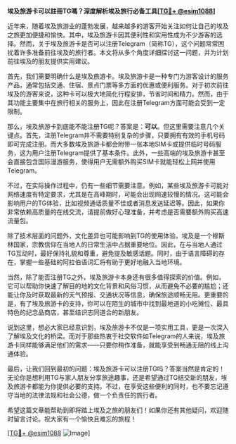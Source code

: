 **埃及旅游卡可以註冊TG嗎？深度解析埃及旅行必备工具[[TG💪+ @esim1088](https://t.me/s/esim1088)]**

近年来，随着埃及旅游业的蓬勃发展，越来越多的游客开始关注如何让自己的埃及之旅更加便捷和愉快。其中，埃及旅游卡因其便利性和实用性成为不少游客的选择。然而，关于埃及旅游卡是否可以注册Telegram（简称TG），这个问题常常困扰着许多准备前往埃及的旅行者。本文将从多个角度详细探讨这一问题，并为计划前往埃及的朋友提供实用建议。

首先，我们需要明确什么是埃及旅游卡。埃及旅游卡是一种专门为游客设计的服务产品，通常包括交通、住宿、景点门票等多方面的优惠或便利服务。对于初次前往埃及的游客来说，这种卡可以极大地简化行程安排，节省时间和精力。然而，由于其功能主要集中在旅行相关的服务上，因此在注册Telegram方面可能会受到一定限制。

那么，埃及旅游卡到底能不能注册TG呢？答案是：**可以**。但这里需要注意几个关键点。首先，注册Telegram并不需要特别复杂的步骤，只要拥有有效的手机号码即可完成注册。而大多数埃及旅游卡都会附带一张本地SIM卡或提供临时号码服务，这为用户注册Telegram提供了基本条件。此外，一些高端的埃及旅游卡甚至会直接包含国际漫游服务，使得用户无需额外购买SIM卡就能轻松上网并使用Telegram。

不过，在实际操作过程中，仍有一些细节需要注意。例如，某些埃及旅游卡可能对网络速度有特定要求，尤其是在高峰期时，可能会出现网速较慢的情况。这可能会影响用户的TG体验，比如视频通话质量不佳或者消息发送延迟等。因此，如果你非常依赖高质量的在线交流，请提前做好心理准备，并考虑是否需要额外购买高速流量包。

除了技术层面的问题外，文化差异也可能影响到TG的使用体验。埃及是一个穆斯林国家，宗教信仰在当地人的日常生活中占据重要地位。因此，在与当地人通过TG互动时，最好保持礼貌和尊重，避免提及敏感话题。同时，由于语言障碍的存在，掌握一些基础的阿拉伯语词汇将有助于更好地融入当地环境。

当然，除了能否注册TG之外，埃及旅游卡本身还有很多值得探索的价值。例如，它可以帮助你快速了解目的地的文化背景和风俗习惯，从而避免不必要的尴尬；还能让你及时获取最新的天气预报、交通状况等信息，确保旅途顺畅无阻。更重要的是，有了埃及旅游卡的支持，你可以在陌生的城市中找到最地道的小吃摊位、最具特色的纪念品商店，甚至结识志同道合的新朋友。

说到这里，想必大家已经意识到，埃及旅游卡不仅是一项实用工具，更是一次深入了解埃及文化的桥梁。而对于那些热衷于社交软件如Telegram的人来说，埃及旅游卡同样能够满足他们的需求——只要你稍作准备，就能享受到畅通无阻的线上沟通体验。

最后，让我们回到最初的问题：埃及旅游卡可以注册TG吗？答案当然是肯定的！无论你是想利用TG与家人朋友分享旅途趣事，还是希望通过TG结交新的朋友，埃及旅游卡都能为你提供必要的支持。不过，在享受这些便利的同时，也不要忘记遵守当地的法律法规和社会公德，做一个负责任的旅行者。

希望这篇文章能帮助到即将踏上埃及之旅的朋友们！如果你还有其他疑问，欢迎随时留言讨论。祝大家有一个愉快且难忘的旅程！

[[TG💪+ @esim1088](https://t.me/s/esim1088) ![Image](https://i.postimg.cc/4NQfJmqS/Snipaste-2025-05-13-00-14-12.png)]